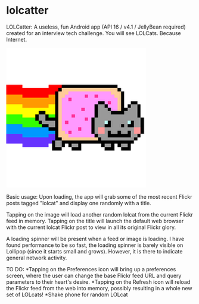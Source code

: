 # lolcatter
LOLCatter: A useless, fun Android app (API 16 / v4.1 / JellyBean required) created for an interview tech challenge.  You will see LOLCats.  Because Internet.

![LauncherIcon](app/src/main/res/mipmap-xxhdpi/ic_launcher.png)

Basic usage:
Upon loading, the app will grab some of the most recent Flickr posts tagged "lolcat" and display one randomly with a title.

Tapping on the image will load another random lolcat from the current Flickr feed in memory.
Tapping on the title will launch the default web browser with the current lolcat Flickr post to view in all its original Flickr glory.

A loading spinner will be present when a feed or image is loading.  I have found performance to be so fast, the loading spinner is barely visible on Lollipop (since it starts small and grows).  However, it is there to indicate general network activity.


TO DO:
  *Tapping on the Preferences icon will bring up a preferences screen, where the user can change the base Flickr feed URL and query parameters to their heart's desire.
  *Tapping on the Refresh icon will reload the Flickr feed from the web into memory, possibly resulting in a whole new set of LOLcats!
  *Shake phone for random LOLcat

